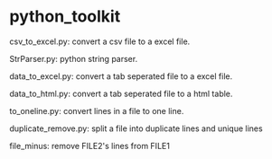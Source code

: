 # python_toolkit

csv_to_excel.py: convert a csv file to a excel file.

StrParser.py: python string parser.

data_to_excel.py: convert a tab seperated file to a excel file.

data_to_html.py: convert a tab seperated file to a html table.

to_oneline.py: convert lines in a file to one line.

duplicate_remove.py: split a file into duplicate lines and unique lines

file_minus: remove FILE2's lines from FILE1

